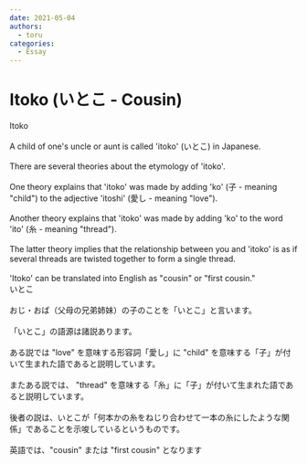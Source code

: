 ```yaml
---
date: 2021-05-04
authors:
  - toru
categories:
  - Essay
---
```


<h1 id="subject_show">Itoko (いとこ - Cousin)</h1>
<div class="date" hidden>May 4, 2021 09:39</div>
<div id="post"><div id="body_show_ori">
Itoko<br/><br/>A child of one's uncle or aunt is called 'itoko' (いとこ) in Japanese.<br/><br/>There are several theories about the etymology of 'itoko'.<br/><br/>One theory explains that 'itoko' was made by adding 'ko' (子 - meaning "child") to the adjective 'itoshi' (愛し - meaning "love").<br/><br/>Another theory explains that 'itoko' was made by adding 'ko' to the word 'ito' (糸 - meaning "thread").<br/><br/>The latter theory implies that the relationship between you and 'itoko' is as if several threads are twisted together to form a single thread.<br/><br/>'Itoko' can be translated into English as "cousin" or "first cousin."
</div></div>

<!-- more -->

<div id="post_ja"><div id="body_show_mo">
いとこ<br/><br/>おじ・おば（父母の兄弟姉妹）の子のことを「いとこ」と言います。<br/><br/>「いとこ」の語源は諸説あります。<br/><br/>ある説では "love" を意味する形容詞「愛し」に "child" を意味する「子」が付いて生まれた語であると説明しています。<br/><br/>またある説では、 ​"thread" を意味する「糸」に「子」が付いて生まれた語であると説明しています。<br/><br/>後者の説は、いとこが「何本かの糸をねじり合わせて一本の糸にしたような関係」であることを示唆しているというものです。<br/><br/>英語では、"cousin" または "first cousin" となります
</div></div>
